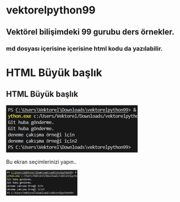 # vektorelpython99
## Vektörel bilişimdeki 99 gurubu ders örnekler.

### md dosyası içerisine içerisine html kodu da yazılabilir.

<h1>HTML Büyük başlık</h1>
<h2 style="color:'red'">HTML Büyük başlık</h2>

<img src="proje ana ekrani1.PNG" alt="resme alternatif yazı">

<br>
<p>Bu ekran seçimlerinizi yapın..</p>
<img height="70" src="proje ana ekrani1.PNG" alt="resme alternatif yazı">